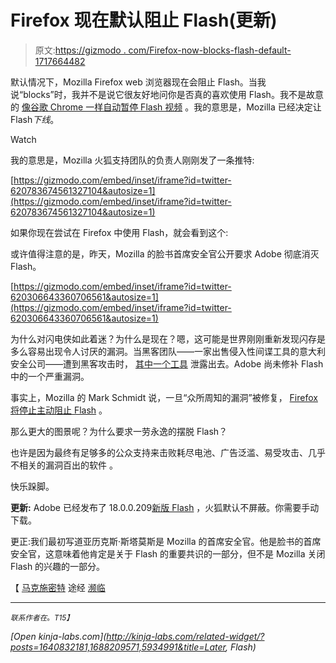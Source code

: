 # Firefox 现在默认阻止 Flash(更新)

> 原文:[https://gizmodo . com/Firefox-now-blocks-flash-default-1717664482](https://gizmodo.com/firefox-now-blocks-flash-by-default-1717664482)

默认情况下，Mozilla Firefox web 浏览器现在会阻止 Flash。当我说“blocks”时，我并不是说它很友好地问你是否真的喜欢使用 Flash。我不是故意的 [像谷歌 Chrome 一样自动暂停 Flash 视频](http://gizmodo.com/future-versions-of-chrome-will-kill-flash-in-the-name-1709212263) 。我的意思是，Mozilla 已经决定让 Flash*下线*。

Watch

我的意思是，Mozilla 火狐支持团队的负责人刚刚发了一条推特:

 [https://gizmodo.com/embed/inset/iframe?id=twitter-620783674561327104&autosize=1](https://gizmodo.com/embed/inset/iframe?id=twitter-620783674561327104&autosize=1) 

如果你现在尝试在 Firefox 中使用 Flash，就会看到这个:

或许值得注意的是，昨天，Mozilla 的脸书首席安全官公开要求 Adobe 彻底消灭 Flash。

 [https://gizmodo.com/embed/inset/iframe?id=twitter-620306643360706561&autosize=1](https://gizmodo.com/embed/inset/iframe?id=twitter-620306643360706561&autosize=1) 

为什么对闪电侠如此着迷？为什么是现在？嗯，这可能是世界刚刚重新发现闪存是多么容易出现令人讨厌的漏洞。当黑客团队——一家出售侵入性间谍工具的意大利安全公司——遭到黑客攻击时， [其中一个工具](http://gizmodo.com/warning-hacking-team-wrote-malware-for-flash-android-1716313099) 泄露出去。Adobe 尚未修补 Flash 中的一个严重漏洞。

事实上，Mozilla 的 Mark Schmidt 说，一旦“众所周知的漏洞”被修复， [Firefox 将停止主动阻止 Flash](https://twitter.com/MarkSchmidty/status/620806013768323072) 。

那么更大的图景呢？为什么要求一劳永逸的摆脱 Flash？

也许是因为最终有足够多的公众支持来击败耗尽电池、广告泛滥、易受攻击、几乎不相关的漏洞百出的软件 。

快乐跺脚。

**更新:** Adobe 已经发布了 18.0.0.209[新版 Flash](https://get.adobe.com/flashplayer/) ，火狐默认不屏蔽。你需要手动下载。

更正:我们最初写道亚历克斯·斯塔莫斯是 Mozilla 的首席安全官。他是脸书的首席安全官，这意味着他肯定是关于 Flash 的重要共识的一部分，但不是 Mozilla 关闭 Flash 的兴趣的一部分。

【 [马克施密特](https://twitter.com/markschmidty/status/620783674561327104) 途经 [濒临](http://www.theverge.com/2015/7/14/8957177/mozilla-blocks-flash-as-facebook-security-chief-calls-for-its-death)

* * *

<small>*联系作者在*</small>[<small></small>](mailto:sean.hollister@gizmodo.com)*<small>*。*T15】</small>*

*[Open *kinja-labs.com*](http://kinja-labs.com/related-widget/?posts=1640832181,1688209571,5934991&title=Later, Flash)*